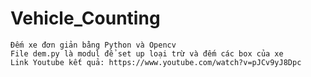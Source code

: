 # Vehicle_Counting
	Đếm xe đơn giản bằng Python và Opencv
	File dem.py là modul để set up loại trừ và đếm các box của xe 
	Link Youtube kết quả: https://www.youtube.com/watch?v=pJCv9yJ8Dpc
